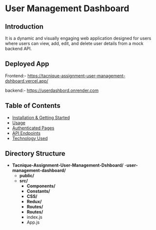 # User Management Dashboard

## Introduction
It is a dynamic and visually engaging web application designed for users where users can view, add, edit, and delete user details from a mock backend API.

## Deployed App

Frontend:- https://tacnique-assignment-user-management-dshboard.vercel.app/

backend:- https://userdashbord.onrender.com


## Table of Contents

- [Installation & Getting Started](#installation--getting-started)
- [Usage](#usage)
- [Authenticated Pages](#authenticated-pages)
- [API Endpoints](#api-endpoints)
- [Technology Used](#technology-used)

## Directory Structure

- **Tacnique-Assignment-User-Management-Dshboard/**
   -**user-management-dashboard/**  
   - **public/**
   - **src/**
      - **Components/**
      - **Constants/**
      - **CSS/**
      - **Redux/**
      - **Routes/**
      - **Routes/**
      - index.js
      - App.js

